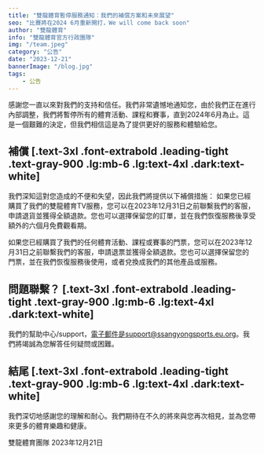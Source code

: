 ```yaml
---
title: "雙龍體育暫停服務通知：我們的補償方案和未來展望"
seo: "比賽將在2024 6月重新開打，We will come back soon"
author: "雙龍體育"
info: "雙龍體育官方行政團隊"
img: "/team.jpeg"
category: "公告"
date: "2023-12-21"
bannerImage: "/blog.jpg"
tags:
    - 公告
---
```

感謝您一直以來對我們的支持和信任。我們非常遺憾地通知您，由於我們正在進行內部調整，我們將暫停所有的體育活動、課程和賽事，直到2024年6月為止。這是一個艱難的決定，但我們相信這是為了提供更好的服務和體驗給您。
## 補償 [.text-3xl .font-extrabold .leading-tight .text-gray-900 .lg:mb-6 .lg:text-4xl .dark:text-white]
我們深知這對您造成的不便和失望，因此我們將提供以下補償措施：
如果您已經購買了我們的雙龍體育TV服務，您可以在2023年12月31日之前聯繫我們的客服，申請退貨並獲得全額退款。您也可以選擇保留您的訂單，並在我們恢復服務後享受額外的六個月免費觀看期。

如果您已經購買了我們的任何體育活動、課程或賽事的門票，您可以在2023年12月31日之前聯繫我們的客服，申請退票並獲得全額退款。您也可以選擇保留您的門票，並在我們恢復服務後使用，或者兌換成我們的其他產品或服務。
## 問題聯繫？ [.text-3xl .font-extrabold .leading-tight .text-gray-900 .lg:mb-6 .lg:text-4xl .dark:text-white]
我們的幫助中心/support，電子郵件是support@ssangyongsports.eu.org。我們將竭誠為您解答任何疑問或困難。
## 結尾 [.text-3xl .font-extrabold .leading-tight .text-gray-900 .lg:mb-6 .lg:text-4xl .dark:text-white]
我們深切地感謝您的理解和耐心。我們期待在不久的將來與您再次相見，並為您帶來更多的體育樂趣和健康。

雙龍體育團隊
2023年12月21日
